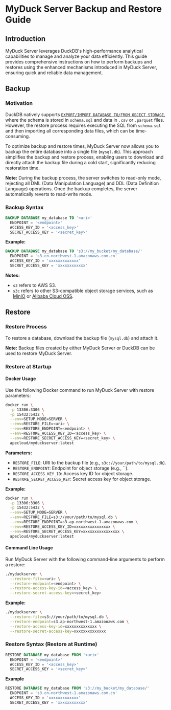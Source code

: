 # MyDuck Server Backup and Restore Guide

## Introduction

MyDuck Server leverages DuckDB's high-performance analytical capabilities to manage and analyze your data efficiently. This guide provides comprehensive instructions on how to perform backups and restores using the enhanced mechanisms introduced in MyDuck Server, ensuring quick and reliable data management.

## Backup

### Motivation

DuckDB natively supports [`EXPORT/IMPORT DATABASE TO/FROM OBJECT STORAGE`](https://duckdb.org/docs/sql/statements/export), where the schema is stored in `schema.sql` and data in `.csv` or `.parquet` files. However, the restore process requires executing the SQL from `schema.sql` and then importing all corresponding data files, which can be time-consuming.

To optimize backup and restore times, MyDuck Server now allows you to backup the entire database into a single file (`mysql.db`). This approach simplifies the backup and restore process, enabling users to download and directly attach the backup file during a cold start, significantly reducing restoration time.

**Note:** During the backup process, the server switches to read-only mode, rejecting all DML (Data Manipulation Language) and DDL (Data Definition Language) operations. Once the backup completes, the server automatically reverts to read-write mode.

### Backup Syntax

```sql
BACKUP DATABASE my_database TO '<uri>'
  ENDPOINT = '<endpoint>'
  ACCESS_KEY_ID = '<access_key>'
  SECRET_ACCESS_KEY = '<secret_key>'
```

**Example:**

```sql
BACKUP DATABASE my_database TO 's3://my_bucket/my_database/'
  ENDPOINT = 's3.cn-northwest-1.amazonaws.com.cn'
  ACCESS_KEY_ID = 'xxxxxxxxxxxxx'
  SECRET_ACCESS_KEY = 'xxxxxxxxxxxx'
```

**Notes:**
- `s3` refers to AWS S3.
- `s3c` refers to other S3-compatible object storage services, such as [MinIO](https://min.io/) or [Alibaba Cloud OSS](https://www.alibabacloud.com/help/en/oss/).

## Restore

### Restore Process

To restore a database, download the backup file (`mysql.db`) and attach it.

**Note:** Backup files created by either MyDuck Server or DuckDB can be used to restore MyDuck Server.

### Restore at Startup

#### Docker Usage

Use the following Docker command to run MyDuck Server with restore parameters:

```bash
docker run \
  -p 13306:3306 \
  -p 15432:5432 \
  --env=SETUP_MODE=SERVER \
  --env=RESTORE_FILE=<uri> \
  --env=RESTORE_ENDPOINT=<endpoint> \
  --env=RESTORE_ACCESS_KEY_ID=<access_key> \
  --env=RESTORE_SECRET_ACCESS_KEY=<secret_key> \
  apecloud/myduckserver:latest
```

**Parameters:**
- `RESTORE_FILE`: URI to the backup file (e.g., `s3c://your/path/to/mysql.db`).
- `RESTORE_ENDPOINT`: Endpoint for object storage (e.g., ``).
- `RESTORE_ACCESS_KEY_ID`: Access key ID for object storage.
- `RESTORE_SECRET_ACCESS_KEY`: Secret access key for object storage.

**Example:**
```bash
docker run \
  -p 13306:3306 \
  -p 15432:5432 \
  --env=SETUP_MODE=SERVER \
  --env=RESTORE_FILE=s3://your/path/to/mysql.db \
  --env=RESTORE_ENDPOINT=s3.ap-northwest-1.amazonaws.com \
  --env=RESTORE_ACCESS_KEY_ID=xxxxxxxxxxxxxxxx \
  --env=RESTORE_SECRET_ACCESS_KEY=xxxxxxxxxxxxxxxx \
  apecloud/myduckserver:latest
```

#### Command Line Usage

Run MyDuck Server with the following command-line arguments to perform a restore:

```bash
./myduckserver \
  --restore-file=<uri> \
  --restore-endpoint=<endpoint> \
  --restore-access-key-id=<access_key> \
  --restore-secret-access-key=<secret_key>
```

**Example:**

```bash
./myduckserver \
  --restore-file=s3://your/path/to/mysql.db \
  --restore-endpoint=s3.ap-northwest-1.amazonaws.com \
  --restore-access-key-id=xxxxxxxxxxxxxx \
  --restore-secret-access-key=xxxxxxxxxxxxxx
```

### Restore Syntax (Restore at Runtime)

```sql
RESTORE DATABASE my_database FROM '<uri>'
  ENDPOINT = '<endpoint>'
  ACCESS_KEY_ID = '<access_key>'
  SECRET_ACCESS_KEY = '<secret_key>'
```

**Example**

```sql
RESTORE DATABASE my_database FROM 's3://my_bucket/my_database/'
  ENDPOINT = 's3.cn-northwest-1.amazonaws.com.cn'
  ACCESS_KEY_ID = 'xxxxxxxxxxxxx'
  SECRET_ACCESS_KEY = 'xxxxxxxxxxxx'
```
